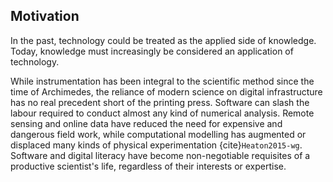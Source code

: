 ## Motivation

In the past, technology could be treated as the applied side of knowledge. Today, knowledge must increasingly be considered an application of technology.

While instrumentation has been integral to the scientific method since the time of Archimedes, the reliance of modern science on digital infrastructure has no real precedent short of the printing press. Software can slash the labour required to conduct almost any kind of numerical analysis. Remote sensing and online data have reduced the need for expensive and dangerous field work, while computational modelling has augmented or displaced many kinds of physical experimentation {cite}`Heaton2015-wg`. Software and digital literacy have become non-negotiable requisites of a productive scientist's life, regardless of their interests or expertise.

